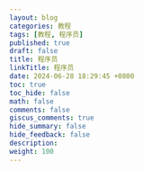 ```yaml
---
layout: blog
categories: 教程
tags: [教程, 程序员]
published: true
draft: false
title: 程序员
linkTitle: 程序员
date: 2024-06-28 18:29:45 +0800
toc: true
toc_hide: false
math: false
comments: false
giscus_comments: true
hide_summary: false
hide_feedback: false
description: 
weight: 100
---
```

